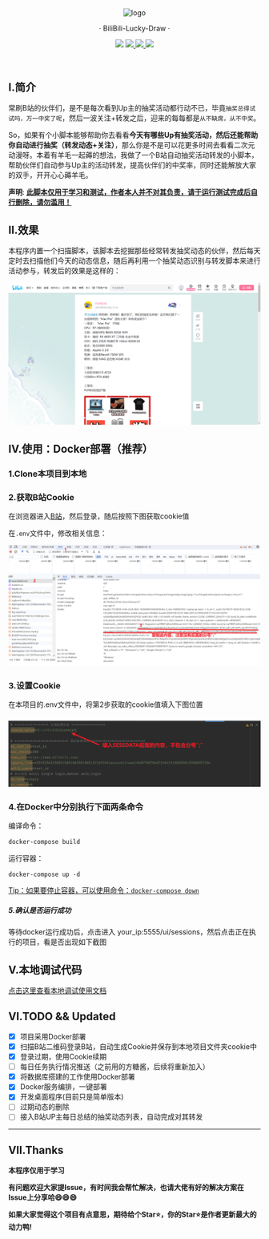 <div align="center">
    <img align="center" src="https://github.com/rongchenlin/BiliBili-Lucky-Draw/blob/master/img/Readme.assets/logo.png" alt="logo" width="600">
    <p align="center">· BiliBili-Lucky-Draw ·</p>
    <p align="center">
        <img src="https://img.shields.io/github/stars/rongchenlin/BiliBili-Lucky-Draw?color=red&style=flat-square">
        <a href="mailto:2702739215@qq.com">
            <img src="https://img.shields.io/static/v1?label=contact%20me&message=email&color=green&style=flat-square">
        </a>
        <a href="https://github.com/rongchenlin/BiliBili-Lucky-Draw/blob/master/LICENSE" target="_blank">
            <img src="https://img.shields.io/static/v1?label=license&message=GPL-3.0&color=orange&style=flat-square">
        </a>
        <a href="https://github.com/rongchenlin/BiliBili-Lucky-Draw/issues/new/choose" target="_blank">
            <img src="https://img.shields.io/static/v1?label=feedback&message=issues&color=pink&style=flat-square">
        </a>
    </p>
    </br>
</div>

## Ⅰ.简介

常刷B站的伙伴们，是不是每次看到Up主的抽奖活动都行动不已，毕竟`抽奖总得试试吗，万一中奖了呢`，然后一波关注+转发之后，迎来的每每都是`从不缺席，从不中奖`。

So，如果有个小脚本能够帮助你去看看**今天有哪些Up有抽奖活动，然后还能帮助你自动进行抽奖（转发动态+关注）**，那么你是不是可以花更多时间去看看二次元动漫呀。本着有羊毛一起薅的想法，我做了一个B站自动抽奖活动转发的小脚本，帮助伙伴们自动参与Up主的活动转发，提高伙伴们的中奖率，同时还能解放大家的双手，开开心心薅羊毛。

**声明**: <u>**此脚本仅用于学习和测试，作者本人并不对其负责，请于运行测试完成后自行删除，请勿滥用！**</u>

## Ⅱ.效果

本程序内置一个扫描脚本，该脚本去挖掘那些经常转发抽奖动态的伙伴，然后每天定时去扫描他们今天的动态信息，随后再利用一个抽奖动态识别与转发脚本来进行活动参与，转发后的效果是这样的：

![image-20230630234051479](img/Readme.assets/image-20230630234051479.png)

## Ⅳ.使用：Docker部署（推荐）

### 1.Clone本项目到本地

### 2.获取B站Cookie

在浏览器进入[B站](https://www.bilibili.com/)，然后登录，随后按照下图获取cookie值

在`.env`文件中，修改相关信息：

![](img/Readme.assets/2024-01-31-15-08-26-image.png)

### 3.设置Cookie

在本项目的.env文件中，将第2步获取的cookie值填入下图位置

### ![](img/Readme.assets/2024-01-31-15-02-56-image.png)

### 4.在Docker中分别执行下面两条命令

编译命令：

```dockerfile
docker-compose build
```

运行容器：

```
docker-compose up -d
```

<u>Tip：如果要停止容器，可以使用命令：`docker-compose down`</u>

##### 5.确认是否运行成功

等待docker运行成功后，点击进入 your_ip:5555/ui/sessions，然后点击正在执行的项目，看是否出现如下截图

## Ⅴ.本地调试代码

[点击这里查看本地调试使用文档](Other.md#debug)

## Ⅵ.TODO && Updated

- [x] 项目采用Docker部署
- [x] 扫描B站二维码登录B站，自动生成Cookie并保存到本地项目文件夹cookie中
- [x] 登录过期，使用Cookie续期
- [ ] 每日任务执行情况推送（之前用的方糖酱，后续将重新加入）
- [x] 将数据库搭建的工作使用Docker部署
- [x] Docker服务编排，一键部署
- [x] 开发桌面程序(目前只是简单版本)
- [ ] 过期动态的删除
- [ ] 接入B站UP主每日总结的抽奖动态列表，自动完成对其转发

---

## Ⅶ.Thanks

**本程序仅用于学习**

**有问题欢迎大家提Issue，有时间我会帮忙解决，也请大佬有好的解决方案在Issue上分享哈:smile::smile::smile:**

**如果大家觉得这个项目有点意思，期待给个Star:star:，你的Star:star:是作者更新最大的动力鸭!**
